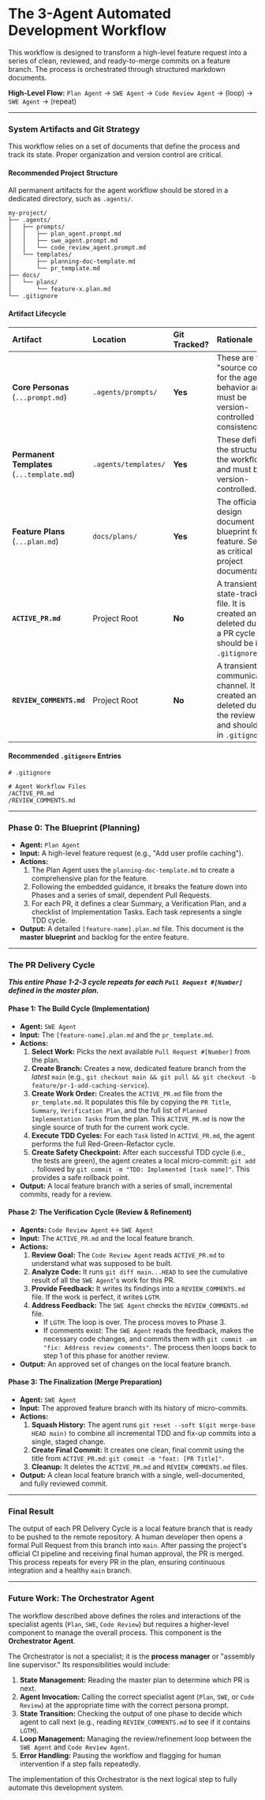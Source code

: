 # The 3-Agent Automated Development Workflow

This workflow is designed to transform a high-level feature request into a series of clean, reviewed, and ready-to-merge commits on a feature branch. The process is orchestrated through structured markdown documents.

**High-Level Flow:**
`Plan Agent` -> `SWE Agent` -> `Code Review Agent` -> (loop) -> `SWE Agent` -> (repeat)


---

### System Artifacts and Git Strategy

This workflow relies on a set of documents that define the process and track its state. Proper organization and version control are critical.

#### Recommended Project Structure

All permanent artifacts for the agent workflow should be stored in a dedicated directory, such as `.agents/`.

```
my-project/
├── .agents/
│   ├── prompts/
│   │   ├── plan_agent.prompt.md
│   │   ├── swe_agent.prompt.md
│   │   └── code_review_agent.prompt.md
│   └── templates/
│       ├── planning-doc-template.md
│       └── pr_template.md
├── docs/
│   └── plans/
│       └── feature-x.plan.md
└── .gitignore
```

#### Artifact Lifecycle

| Artifact | Location | Git Tracked? | Rationale |
| :--- | :--- | :--- | :--- |
| **Core Personas** (`...prompt.md`) | `.agents/prompts/` | **Yes** | These are the "source code" for the agents' behavior and must be version-controlled for consistency. |
| **Permanent Templates** (`...template.md`) | `.agents/templates/` | **Yes** | These define the structure of the workflow and must be version-controlled. |
| **Feature Plans** (`...plan.md`) | `docs/plans/` | **Yes** | The official design document and blueprint for a feature. Serves as critical project documentation. |
| **`ACTIVE_PR.md`** | Project Root | **No** | A transient state-tracking file. It is created and deleted during a PR cycle and should be in `.gitignore`. |
| **`REVIEW_COMMENTS.md`** | Project Root | **No** | A transient communication channel. It is created and deleted during the review loop and should be in `.gitignore`. |

#### Recommended `.gitignore` Entries

```
# .gitignore

# Agent Workflow Files
/ACTIVE_PR.md
/REVIEW_COMMENTS.md
```

---

### Phase 0: The Blueprint (Planning)

*   **Agent:** `Plan Agent`
*   **Input:** A high-level feature request (e.g., "Add user profile caching").
*   **Actions:**
    1.  The Plan Agent uses the `planning-doc-template.md` to create a comprehensive plan for the feature.
    2.  Following the embedded guidance, it breaks the feature down into Phases and a series of small, dependent Pull Requests.
    3.  For each PR, it defines a clear Summary, a Verification Plan, and a checklist of Implementation Tasks. Each task represents a single TDD cycle.
*   **Output:** A detailed `[feature-name].plan.md` file. This document is the **master blueprint** and backlog for the entire feature.


---

### The PR Delivery Cycle

***This entire Phase 1-2-3 cycle repeats for each `Pull Request #[Number]` defined in the master plan.***

#### Phase 1: The Build Cycle (Implementation)

*   **Agent:** `SWE Agent`
*   **Input:** The `[feature-name].plan.md` and the `pr_template.md`.
*   **Actions:**
    1.  **Select Work:** Picks the next available `Pull Request #[Number]` from the plan.
    2.  **Create Branch:** Creates a new, dedicated feature branch from the *latest* `main` (e.g., `git checkout main && git pull && git checkout -b feature/pr-1-add-caching-service`).
    3.  **Create Work Order:** Creates the `ACTIVE_PR.md` file from the `pr_template.md`. It populates this file by copying the `PR Title`, `Summary`, `Verification Plan`, and the full list of `Planned Implementation Tasks` from the plan. This `ACTIVE_PR.md` is now the single source of truth for the current work cycle.
    4.  **Execute TDD Cycles:** For each `Task` listed in `ACTIVE_PR.md`, the agent performs the full Red-Green-Refactor cycle.
    5.  **Create Safety Checkpoint:** After each successful TDD cycle (i.e., the tests are green), the agent creates a local micro-commit: `git add .` followed by `git commit -m "TDD: Implemented [task name]"`. This provides a safe rollback point.
*   **Output:** A local feature branch with a series of small, incremental commits, ready for a review.

#### Phase 2: The Verification Cycle (Review & Refinement)

*   **Agents:** `Code Review Agent` <-> `SWE Agent`
*   **Input:** The `ACTIVE_PR.md` and the local feature branch.
*   **Actions:**
    1.  **Review Goal:** The `Code Review Agent` reads `ACTIVE_PR.md` to understand what was supposed to be built.
    2.  **Analyze Code:** It runs `git diff main...HEAD` to see the cumulative result of all the `SWE Agent`'s work for this PR.
    3.  **Provide Feedback:** It writes its findings into a `REVIEW_COMMENTS.md` file. If the work is perfect, it writes `LGTM`.
    4.  **Address Feedback:** The `SWE Agent` checks the `REVIEW_COMMENTS.md` file.
        *   If `LGTM`: The loop is over. The process moves to Phase 3.
        *   If comments exist: The `SWE Agent` reads the feedback, makes the necessary code changes, and commits them with `git commit -am "fix: Address review comments"`. The process then loops back to step 1 of this phase for another review.
*   **Output:** An approved set of changes on the local feature branch.

#### Phase 3: The Finalization (Merge Preparation)

*   **Agent:** `SWE Agent`
*   **Input:** The approved feature branch with its history of micro-commits.
*   **Actions:**
    1.  **Squash History:** The agent runs `git reset --soft $(git merge-base HEAD main)` to combine all incremental TDD and fix-up commits into a single, staged change.
    2.  **Create Final Commit:** It creates one clean, final commit using the title from `ACTIVE_PR.md`: `git commit -m "feat: [PR Title]"`.
    3.  **Cleanup:** It deletes the `ACTIVE_PR.md` and `REVIEW_COMMENTS.md` files.
*   **Output:** A clean local feature branch with a single, well-documented, and fully reviewed commit.

---

### Final Result

The output of each PR Delivery Cycle is a local feature branch that is ready to be pushed to the remote repository. A human developer then opens a formal Pull Request from this branch into `main`. After passing the project's official CI pipeline and receiving final human approval, the PR is merged. This process repeats for every PR in the plan, ensuring continuous integration and a healthy `main` branch.

---

### Future Work: The Orchestrator Agent

The workflow described above defines the roles and interactions of the specialist agents (`Plan`, `SWE`, `Code Review`) but requires a higher-level component to manage the overall process. This component is the **Orchestrator Agent**.

The Orchestrator is not a specialist; it is the **process manager** or "assembly line supervisor." Its responsibilities would include:

1.  **State Management:** Reading the master plan to determine which PR is next.
2.  **Agent Invocation:** Calling the correct specialist agent (`Plan`, `SWE`, or `Code Review`) at the appropriate time with the correct persona prompt.
3.  **State Transition:** Checking the output of one phase to decide which agent to call next (e.g., reading `REVIEW_COMMENTS.md` to see if it contains `LGTM`).
4.  **Loop Management:** Managing the review/refinement loop between the `SWE Agent` and `Code Review Agent`.
5.  **Error Handling:** Pausing the workflow and flagging for human intervention if a step fails repeatedly.

The implementation of this Orchestrator is the next logical step to fully automate this development system.

